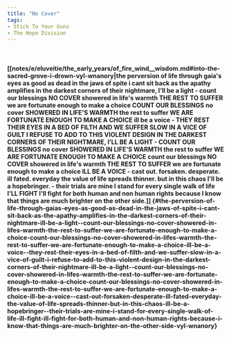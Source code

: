 ```yaml
---
title: "No Cover"
tags:
- Stick To Your Guns
- The Hope Division
---
```

&nbsp;
#### [[notes/e/eluveitie/the_early_years/of_fire_wind__wisdom.md#into-the-sacred-grove-i-drown-vyl-wnanory|the perversion of life through gaia's eyes as good as dead in the jaws of spite i cant sit back as the apathy amplifies in the darkest corners of their nightmare, I'll be a light - count our blessings NO COVER showered in life's warmth THE REST TO SUFFER we are fortunate enough to make a choice COUNT OUR BLESSINGS no cover SHOWERED IN LIFE'S WARMTH the rest to suffer WE ARE FORTUNATE ENOUGH TO MAKE A CHOICE ill be a voice - THEY REST THEIR EYES IN A BED OF FILTH AND WE SUFFER SLOW IN A VICE OF GUILT I REFUSE TO ADD TO THIS VIOLENT DESIGN IN THE DARKEST CORNERS OF THEIR NIGHTMARE, I'LL BE A LIGHT - COUNT OUR BLESSINGS no cover SHOWERED IN LIFE'S WARMTH the rest to suffer WE ARE FORTUNATE ENOUGH TO MAKE A CHOICE count our blessings NO COVER showered in life's warmth THE REST TO SUFFER we are fortunate enough to make a choice ILL BE A VOICE - cast out. forsaken. desperate. ill fated. everyday the value of life spreads thinner. but in this chaos I'll be a hopebringer. - their trials are mine I stand for every single walk of life I'LL FIGHT I'll fight for both human and non human rights because I know that things are much brighter on the other side.]] {#the-perversion-of-life-through-gaias-eyes-as-good-as-dead-in-the-jaws-of-spite-i-cant-sit-back-as-the-apathy-amplifies-in-the-darkest-corners-of-their-nightmare-ill-be-a-light--count-our-blessings-no-cover-showered-in-lifes-warmth-the-rest-to-suffer-we-are-fortunate-enough-to-make-a-choice-count-our-blessings-no-cover-showered-in-lifes-warmth-the-rest-to-suffer-we-are-fortunate-enough-to-make-a-choice-ill-be-a-voice--they-rest-their-eyes-in-a-bed-of-filth-and-we-suffer-slow-in-a-vice-of-guilt-i-refuse-to-add-to-this-violent-design-in-the-darkest-corners-of-their-nightmare-ill-be-a-light--count-our-blessings-no-cover-showered-in-lifes-warmth-the-rest-to-suffer-we-are-fortunate-enough-to-make-a-choice-count-our-blessings-no-cover-showered-in-lifes-warmth-the-rest-to-suffer-we-are-fortunate-enough-to-make-a-choice-ill-be-a-voice--cast-out-forsaken-desperate-ill-fated-everyday-the-value-of-life-spreads-thinner-but-in-this-chaos-ill-be-a-hopebringer--their-trials-are-mine-i-stand-for-every-single-walk-of-life-ill-fight-ill-fight-for-both-human-and-non-human-rights-because-i-know-that-things-are-much-brighter-on-the-other-side-vyl-wnanory}
